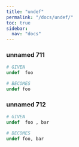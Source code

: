 ```yaml
---
title: "undef"
permalink: "/docs/undef/"
toc: true
sidebar:
  nav: "docs"
---
```

### unnamed 711
```ruby
# GIVEN
undef  foo
```
```ruby
# BECOMES
undef foo
```
### unnamed 712
```ruby
# GIVEN
undef  foo , bar
```
```ruby
# BECOMES
undef foo, bar
```
